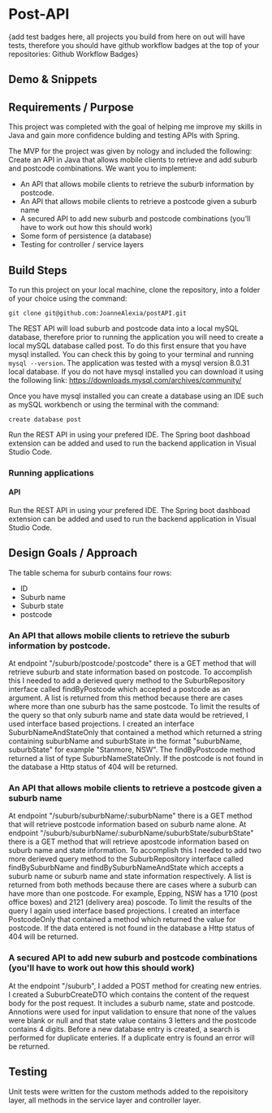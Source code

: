 # Post-API

{add test badges here, all projects you build from here on out will have tests, therefore you should have github workflow badges at the top of your repositories: Github Workflow Badges}

## Demo & Snippets

## Requirements / Purpose

This project was completed with the goal of helping me improve my skills in Java and gain more confidence bulding and testing APIs with Spring.

The MVP for the project was given by nology and included the following:
Create an API in Java that allows mobile clients to retrieve and add suburb and postcode combinations.
We want you to implement:

- An API that allows mobile clients to retrieve the suburb information by postcode.
- An API that allows mobile clients to retrieve a postcode given a suburb name
- A secured API to add new suburb and postcode combinations (you'll have to work out how this should work)
- Some form of persistence (a database)
- Testing for controller / service layers

## Build Steps

To run this project on your local machine, clone the repository, into a folder of your choice using the command:

`git clone git@github.com:JoanneAlexia/postAPI.git`

The REST API will load suburb and postcode data into a local mySQL database, therefore prior to running the application you will need to create a local mySQL database called post. To do this first ensure that you have mysql installed. You can check this by going to your terminal and running `mysql --version`. The application was tested with a mysql version 8.0.31 local database.
If you do not have mysql installed you can download it using the following link:
https://downloads.mysql.com/archives/community/

Once you have mysql installed you can create a database using an IDE such as mySQL workbench or using the terminal with the command:

```
create database post
```

Run the REST API in using your prefered IDE. The Spring boot dashboad extension can be added and used to run the backend application in Visual Studio Code.

### Running applications

#### API

Run the REST API in using your prefered IDE. The Spring boot dashboad extension can be added and used to run the backend application in Visual Studio Code.

## Design Goals / Approach

The table schema for suburb contains four rows:

- ID
- Suburb name
- Suburb state
- postcode

### An API that allows mobile clients to retrieve the suburb information by postcode.

At endpoint "/suburb/postcode/:postcode" there is a GET method that will retrieve suburb and state information based on postcode. To accomplish this I needed to add a derieved query method to the SuburbRepository interface called findByPostcode which accepted a postcode as an argument.
A list is returned from this method because there are cases where more than one suburb has the same postcode.
To limit the results of the query so that only suburb name and state data would be retrieved, I used interface based projections. I created an interface SuburbNameAndStateOnly that contained a method which returned a string containing suburbName and suburbState in the format "suburbName, suburbState" for example "Stanmore, NSW". The findByPostcode method returned a list of type SuburbNameStateOnly.
If the postcode is not found in the database a Http status of 404 will be returned.

### An API that allows mobile clients to retrieve a postcode given a suburb name

At endpoint "/suburb/suburbName/:suburbName" there is a GET method that will retrieve postcode information based on suburb name alone.
At endpoint "/suburb/suburbName/:suburbName/suburbState/suburbState" there is a GET method that will retrieve apostcode information based on suburb name and state information.
To accomplish this I needed to add two more derieved query method to the SuburbRepository interface called findBySuburbName and findBySuburbNameAndState which accepts a suburb name or suburb name and state information respectively.
A list is returned from both methods because there are cases where a suburb can have more than one postcode. For example, Epping, NSW has a 1710 (post office boxes) and 2121 (delivery area) poscode.
To limit the results of the query I again used interface based projections. I created an interface PostcodeOnly that contained a method which returned the value for postcode.
If the data entered is not found in the database a Http status of 404 will be returned.

### A secured API to add new suburb and postcode combinations (you'll have to work out how this should work)

At the endpoint "/suburb", I added a POST method for creating new entries.
I created a SuburbCreateDTO which contains the content of the request body for the post request. It includes a suburb name, state and postcode.
Annotions were used for input validation to ensure that none of the values were blank or null and that state value contains 3 letters and the postcode contains 4 digits.
Before a new database entry is created, a search is performed for duplicate enteries. If a duplicate entry is found an error will be returned.

## Testing

Unit tests were written for the custom methods added to the repoisitory layer, all methods in the service layer and controller layer.

